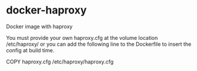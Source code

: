 # docker-haproxy
Docker image with haproxy

You must provide your own haproxy.cfg at the volume location /etc/haproxy/ 
or you can add the following line to the Dockerfile to insert the config at
build time.

COPY haproxy.cfg /etc/haproxy/haproxy.cfg
